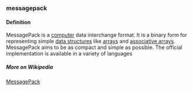 ### messagepack

<h4>Definition</h4><p>MessagePack is a <a href="https://en.wikipedia.org/wiki/Computer">computer</a> data interchange format. It is a binary form for representing simple <a href="https://en.wikipedia.org/wiki/Data_structure">data structures</a> like <a href="https://en.wikipedia.org/wiki/Array_data_structure">arrays</a> and <a href="https://en.wikipedia.org/wiki/Associative_array">associative arrays</a>. MessagePack aims to be as compact and simple as possible. The official implementation is available in a variety of languages</p><h5>More on Wikipedia</h5><p><a href="https://en.wikipedia.org/wiki/MessagePack">MessagePack</a></p>